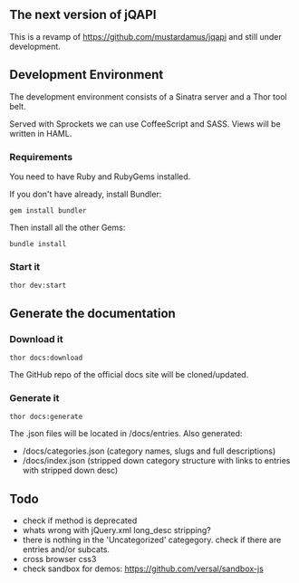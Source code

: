 ## The next version of jQAPI

This is a revamp of https://github.com/mustardamus/jqapi and still under development.

## Development Environment

The development environment consists of a Sinatra server and a Thor
tool belt.

Served with Sprockets we can use CoffeeScript and SASS. Views will
be written in HAML.

### Requirements

You need to have Ruby and RubyGems installed.

If you don't have already, install Bundler:

    gem install bundler

Then install all the other Gems:

    bundle install

### Start it

    thor dev:start

## Generate the documentation

### Download it

    thor docs:download

The GitHub repo of the official docs site will be cloned/updated.

### Generate it

    thor docs:generate

The .json files will be located in /docs/entries.
Also generated:
  - /docs/categories.json (category names, slugs and full descriptions)
  - /docs/index.json (stripped down category structure with links to entries with stripped down desc)

## Todo
  - check if method is deprecated <entry type="method" name="live" return="jQuery" deprecated="1.7">
  - whats wrong with jQuery.xml long_desc stripping?
  - there is nothing in the 'Uncategorized' categegory. check if there are entries and/or subcats.
  - cross browser css3
  - check sandbox for demos: https://github.com/versal/sandbox-js
